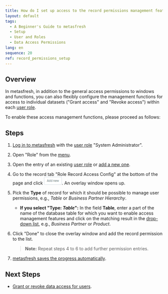 ```yaml
---
title: How do I set up access to the record permissions management features? (System Administrator)
layout: default
tags:
  - A Beginner's Guide to metasfresh
  - Setup
  - User and Roles
  - Data Access Permissions
lang: en
sequence: 20
ref: record_permissions_setup
---
```


## Overview
In metasfresh, in addition to the general access permissions to windows and functions, you can also flexibly configure the management functions for access to individual datasets ("Grant access" and "Revoke access") within each [user role](NewUserRole).

To enable these access management functions, please proceed as follows:

## Steps
1. [Log in to metasfresh](Login) with the [user role](NewUserRole) "System Administrator".
1. Open "Role" from the [menu](Menu).
1. Open the entry of an existing [user role](Menu) or [add a new one](NewUserRole).
1. Go to the record tab "Role Record Access Config" at the bottom of the page and click !["Add new"](assets/Add_New_Button.png). An overlay window opens up.
1. Pick the **Type** of record for which it should be possible to manage user permissions, e.g., *Table* or *Business Partner Hierarchy*.
    - **If you select "Type: *Table*":** In the field **Table**, enter a part of the name of the database table for which you want to enable access management features and click on the matching result in the <a href="Keyboard_shortcuts_reference#dropdown" title="Dynamic Search Box (Autocompletion)">drop-down list</a>, e.g., *Business Partner* or *Product*.
1. Click "Done" to close the overlay window and add the record permission to the list.
    >**Note:** Repeat steps 4 to 6 to add further permission entries.

1. [metasfresh saves the progress automatically](Saveindicator).

## Next Steps
- [Grant or revoke data access for users](Manage_user_permission).
